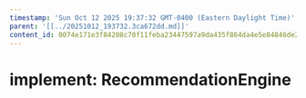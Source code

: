 ```yaml
---
timestamp: 'Sun Oct 12 2025 19:37:32 GMT-0400 (Eastern Daylight Time)'
parent: '[[../20251012_193732.3ca672dd.md]]'
content_id: 0074e171e3f84208c70f11feba23447597a9da435f864da4e5e84846de29519f
---
```


# implement: RecommendationEngine
